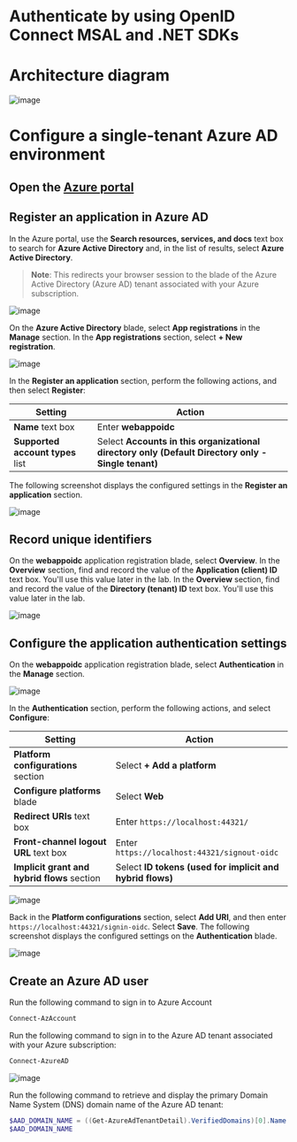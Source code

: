 # Authenticate by using OpenID Connect MSAL and .NET SDKs

# Architecture diagram

![image](https://user-images.githubusercontent.com/34960418/168565954-5d482ecb-bea6-493c-a0cd-92c0874385ec.png)


# Configure a single-tenant Azure AD environment

## Open the [Azure portal](https://portal.azure.com)


## Register an application in Azure AD

In the Azure portal, use the **Search resources, services, and docs** text box to search for **Azure Active Directory** and, in the list of results, select **Azure Active Directory**.

> **Note**: This redirects your browser session to the blade of the Azure Active Directory (Azure AD) tenant associated with your Azure subscription.

![image](https://user-images.githubusercontent.com/34960418/168567488-37368474-fb89-4003-9e6a-449439c735a0.png)


On the **Azure Active Directory** blade, select **App registrations** in the **Manage** section. In the **App registrations** section, select **+ New registration**.

![image](https://user-images.githubusercontent.com/34960418/168568012-fc4c5b1f-104a-4d9f-8718-94f9832d00eb.png)


In the **Register an application** section, perform the following actions, and then select **Register**:

| Setting | Action |
| --- | --- |
| **Name** text box | Enter **webappoidc** |
| **Supported account types** list | Select **Accounts in this organizational directory only (Default Directory only - Single tenant)** |

The following screenshot displays the configured settings in the **Register an application** section.

![image](https://user-images.githubusercontent.com/34960418/168568441-191e74b6-587a-40b0-84bd-375e060e6418.png)


## Record unique identifiers

On the **webappoidc** application registration blade, select **Overview**. In the **Overview** section, find and record the value of the **Application (client) ID** text box. You'll use this value later in the lab. In the **Overview** section, find and record the value of the **Directory (tenant) ID** text box. You'll use this value later in the lab.

![image](https://user-images.githubusercontent.com/34960418/168594573-65e0d8da-238a-4928-8080-9fb83055635d.png)


## Configure the application authentication settings

On the **webappoidc** application registration blade, select **Authentication** in the **Manage** section. 

![image](https://user-images.githubusercontent.com/34960418/168595289-a4071cf1-249d-4f97-a986-e69663f9650c.png)


In the **Authentication** section, perform the following actions, and select **Configure**:

| Setting | Action |
| --- | --- |
| **Platform configurations** section | Select **+ Add a platform** |
| **Configure platforms** blade  | Select **Web** |
| **Redirect URIs** text box | Enter `https://localhost:44321/` |
| **Front-channel logout URL** text box   | Enter  `https://localhost:44321/signout-oidc` |
|**Implicit grant and hybrid flows** section | Select **ID tokens (used for implicit and hybrid  flows)** |

![image](https://user-images.githubusercontent.com/34960418/168596617-0b24c9a4-46a1-402e-95d7-346f5f44e13a.png)


Back in the **Platform configurations** section, select **Add URI**, and then enter `https://localhost:44321/signin-oidc`. Select **Save**. The following screenshot displays the configured settings on the **Authentication** blade.

![image](https://user-images.githubusercontent.com/34960418/168597299-6dd5c140-a96c-4868-9a82-3256844cf545.png)


## Create an Azure AD user

Run the following command to sign in to Azure Account

```powershell
Connect-AzAccount
```

Run the following command to sign in to the Azure AD tenant associated with your Azure subscription:

```powershell
Connect-AzureAD
```

![image](https://user-images.githubusercontent.com/34960418/168607315-b3c94a04-e99a-4aa2-b6c8-ba849fbccef5.png)


Run the following command to retrieve and display the primary Domain Name System (DNS) domain name of the Azure AD tenant:

```powershell
$AAD_DOMAIN_NAME = ((Get-AzureAdTenantDetail).VerifiedDomains)[0].Name
$AAD_DOMAIN_NAME
```

